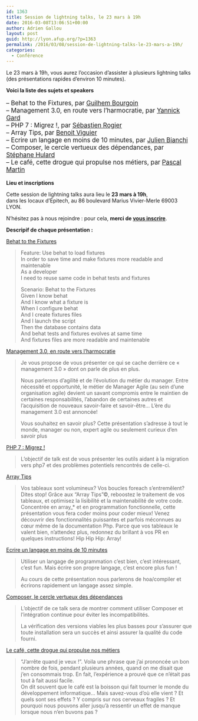 ```yaml
---
id: 1363
title: Session de lightning talks, le 23 mars à 19h
date: 2016-03-08T13:06:51+00:00
author: Adrien Gallou
layout: post
guid: http://lyon.afup.org/?p=1363
permalink: /2016/03/08/session-de-lightning-talks-le-23-mars-a-19h/
categories:
  - Conférence
---
```

Le 23 mars à 19h, vous aurez l’occasion d&rsquo;assister à plusieurs lightning talks (des présentations rapides d&rsquo;environ 10 minutes).

**Voici la liste des sujets et speakers**

<div style="font-size: 1.2em">
  <p>
    &#8211; Behat to the Fixtures, par <a href="https://twitter.com/GuilhemBourgoin">Guilhem Bourgoin</a><br /> &#8211; Management 3.0, en route vers l&rsquo;harmocratie, par <a href="https://twitter.com/YannickGard">Yannick Gard</a><br /> &#8211; PHP 7 : Migrez !, par <a href="https://twitter.com/srogier">Sébastien Rogier</a><br /> &#8211; Array Tips, par <a href="https://twitter.com/b_viguier">Benoit Viguier</a><br /> &#8211; Ecrire un langage en moins de 10 minutes, par <a href="https://twitter.com/jubianchi">Julien Bianchi</a><br /> &#8211; Composer, le cercle vertueux des dépendances, par <a href="https://twitter.com/s_hulard">Stéphane Hulard</a><br /> &#8211; Le café, cette drogue qui propulse nos métiers, par <a href="https://twitter.com/pascal_martin">Pascal Martin</a>
  </p>
</div>

**Lieu et inscriptions**

Cette session de lightning talks aura lieu le **23 mars à 19h**,  
dans les locaux d’Epitech, au 86 boulevard Marius Vivier-Merle 69003 LYON.

N&rsquo;hésitez pas à nous rejoindre : pour cela, **merci de [vous inscrire](http://www.meetup.com/fr-FR/afup-lyon-php/events/229421266/)**.

**Descripif de chaque présentation :**

<u>Behat to the Fixtures</u>

> Feature: Use behat to load fixtures  
> In order to save time and make fixtures more readable and maintenable  
> As a developer  
> I need to reuse same code in behat tests and fixtures
> 
> Scenario: Behat to the Fixtures  
> Given I know behat  
> And I know what a fixture is  
> When I configure behat  
> And I create fixtures files  
> And I launch the script  
> Then the database contains data  
> And behat tests and fixtures evolves at same time  
> And fixtures files are more readable and maintenable

<u>Management 3.0, en route vers l&rsquo;harmocratie</u>

> Je vous propose de vous présenter ce qui se cache derrière ce « management 3.0 » dont on parle de plus en plus.
> 
> Nous parlerons d’agilité et de l’évolution du métier du manager. Entre nécessité et opportunité, le métier de Manager Agile (au sein d’une organisation agile) devient un savant compromis entre le maintien de certaines responsabilités, l’abandon de certaines autres et l’acquisition de nouveaux savoir-faire et savoir-être… L’ère du management 3.0 est annoncée!
> 
> Vous souhaitez en savoir plus? Cette présentation s’adresse à tout le monde, manager ou non, expert agile ou seulement curieux d’en savoir plus

<u>PHP 7 : Migrez !</u>

> L&rsquo;objectif de talk est de vous présenter les outils aidant à la migration vers php7 et des problèmes potentiels rencontrés de celle-ci.

<u>Array Tips</u>

> Vos tableaux sont volumineux? Vos boucles foreach s’entremêlent? Dites stop! Grâce aux “Array Tips”©, reboostez le traitement de vos tableaux, et optimisez la lisibilité et la maintenabilité de votre code. Concentrée en array_* et en programmation fonctionnelle, cette présentation vous fera coder moins pour coder mieux! Venez découvrir des fonctionnalités puissantes et parfois méconnues au cœur même de la documentation Php. Parce que vos tableaux le valent bien, n’attendez plus, redonnez du brillant à vos PR en quelques instructions! Hip Hip Hip: Array!

<u>Ecrire un langage en moins de 10 minutes</u>

> Utiliser un langage de programmation c&rsquo;est bien, c&rsquo;est intéressant, c&rsquo;est fun. Mais écrire son propre langage, c&rsquo;est encore plus fun !
> 
> Au cours de cette présentation nous parlerons de hoa/compiler et écrirons rapidement un langage assez simple.

<u>Composer, le cercle vertueux des dépendances</u>

> L&rsquo;objectif de ce talk sera de montrer comment utiliser Composer et l&rsquo;intégration continue pour éviter les incompatibilités.
> 
> La vérification des versions viables les plus basses pour s&rsquo;assurer que toute installation sera un succès et ainsi assurer la qualité du code fourni.

<u>Le café, cette drogue qui propulse nos métiers</u>

> “J’arrête quand je veux !”. Voila une phrase que j’ai prononcée un bon nombre de fois, pendant plusieurs années, quand on me disait que j’en consommais trop. En fait, l’expérience a prouvé que ce n’était pas tout à fait aussi facile.  
> On dit souvent que le café est la boisson qui fait tourner le monde du développement informatique… Mais savez-vous d’où elle vient ? Et quels sont ses effets ? Y compris sur nos cerveaux fragiles ? Et pourquoi nous pouvons aller jusqu’à ressentir un effet de manque lorsque nous n’en buvons pas ?